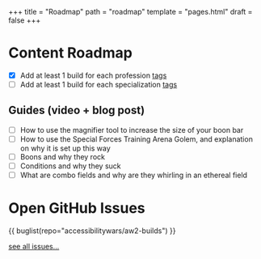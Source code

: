+++
title = "Roadmap"
path = "roadmap"
template = "pages.html"
draft = false
+++

# Content Roadmap

- [x] Add at least 1 build for each profession [tags](https://aw2.help/tags/)
- [ ] Add at least 1 build for each specialization [tags](https://aw2.help/tags/)

## Guides (video + blog post)

- [ ] How to use the magnifier tool to increase the size of your boon bar
- [ ] How to use the Special Forces Training Arena Golem, and explanation on why it is set up this way
- [ ] Boons and why they rock
- [ ] Conditions and why they suck
- [ ] What are combo fields and why are they whirling in an ethereal field

# Open GitHub Issues

{{ buglist(repo="accessibilitywars/aw2-builds") }}

[see all issues...](https://github.com/accessibilitywars/zaw2/issues)
